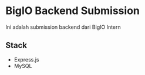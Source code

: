# BigIO Backend Submission

Ini adalah submission backend dari BigIO Intern

## Stack

- Express.js
- MySQL
